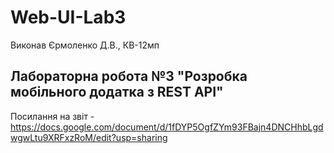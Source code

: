 # Web-UI-Lab3
Виконав Єрмоленко Д.В., КВ-12мп
## Лабораторна робота №3 "Розробка мобільного додатка з REST API"
Посилання на звіт - https://docs.google.com/document/d/1fDYP5OgfZYm93FBajn4DNCHhbLgdwgwLtu9XRFxzRoM/edit?usp=sharing
